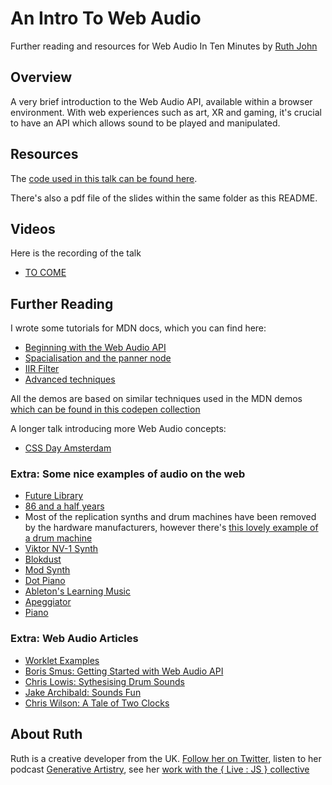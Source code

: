 # An Intro To Web Audio

Further reading and resources for Web Audio In Ten Minutes by [Ruth John](https:/twitter.com/Rumyra)

## Overview

A very brief introduction to the Web Audio API, available within a browser environment. With web experiences such as art, XR and gaming, it's crucial to have an API which allows sound to be played and manipulated.

## Resources

The [code used in this talk can be found here](https://codepen.io/Rumyra/pen/bQPBGv).

There's also a pdf file of the slides within the same folder as this README.

## Videos

Here is the recording of the talk

- [TO COME]()

## Further Reading

I wrote some tutorials for MDN docs, which you can find here:

- [Beginning with the Web Audio API](https://developer.mozilla.org/en-US/docs/Web/API/Web_Audio_API/Using_Web_Audio_API)
- [Spacialisation and the panner node](https://developer.mozilla.org/en-US/docs/Web/API/Web_Audio_API/Web_audio_spatialization_basics)
- [IIR Filter](https://developer.mozilla.org/en-US/docs/Web/API/Web_Audio_API/Using_IIR_filters)
- [Advanced techniques](https://developer.mozilla.org/en-US/docs/Web/API/Web_Audio_API/Advanced_techniques)

All the demos are based on similar techniques used in the MDN demos [which can be found in this codepen collection](https://codepen.io/collection/nLyrjE/)

A longer talk introducing more Web Audio concepts:

- [CSS Day Amsterdam](https://vimeo.com/channels/cssday/234000272)

### Extra: Some nice examples of audio on the web

- [Future Library](https:/futurelibrary.no)
- [86 and a half years](https:/86andahalfyears.com)
- Most of the replication synths and drum machines have been removed by the hardware manufacturers, however there's [this lovely example of a drum machine](http://www.html5drummachine.com/)
- [Viktor NV-1 Synth](https://nicroto.github.io/viktor/)
- [Blokdust](https://blokdust.com/)
- [Mod Synth](http://mod-synth.io/)
- [Dot Piano](https://dotpiano.com/qA7v2AOq3OD)
- [Ableton's Learning Music](https://learningmusic.ableton.com)
- [Apeggiator](https://codepen.io/jakealbaugh/pen/qNrZyw)
- [Piano](https://www.patrik-huebner.com/portfolio-item/piano-3d-audio-reactive-typography/)

### Extra: Web Audio Articles

- [Worklet Examples](https://github.com/GoogleChromeLabs/web-audio-samples/tree/gh-pages/audio-worklet)
- [Boris Smus: Getting Started with Web Audio API](https://www.html5rocks.com/en/tutorials/webaudio/intro/)
- [Chris Lowis: Sythesising Drum Sounds](https://dev.opera.com/articles/drum-sounds-webaudio/)
- [Jake Archibald: Sounds Fun](https://jakearchibald.com/2016/sounds-fun/)
- [Chris Wilson: A Tale of Two Clocks](https://www.html5rocks.com/en/tutorials/audio/scheduling/)

## About Ruth

Ruth is a creative developer from the UK. [Follow her on Twitter](https://twitter.com/Rumyra), listen to her podcast [Generative Artistry](https://generativeartistry.com/episodes/), see her [work with the { Live : JS } collective](http://livejs.network/)

